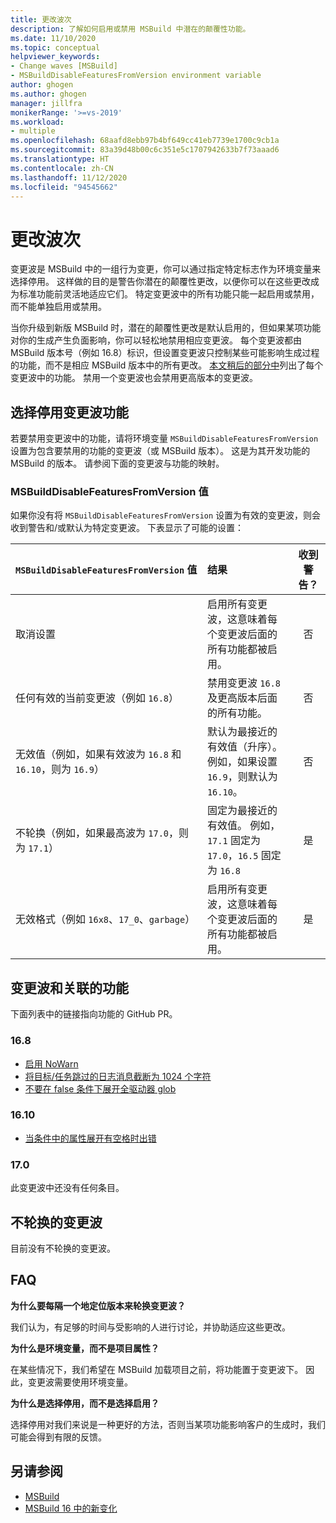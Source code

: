 ```yaml
---
title: 更改波次
description: 了解如何启用或禁用 MSBuild 中潜在的颠覆性功能。
ms.date: 11/10/2020
ms.topic: conceptual
helpviewer_keywords:
- Change waves [MSBuild]
- MSBuildDisableFeaturesFromVersion environment variable
author: ghogen
ms.author: ghogen
manager: jillfra
monikerRange: '>=vs-2019'
ms.workload:
- multiple
ms.openlocfilehash: 68aafd8ebb97b4bf649cc41eb7739e1700c9cb1a
ms.sourcegitcommit: 83a39d48b00c6c351e5c1707942633b7f73aaad6
ms.translationtype: HT
ms.contentlocale: zh-CN
ms.lasthandoff: 11/12/2020
ms.locfileid: "94545662"
---
```

# <a name="change-waves"></a>更改波次

变更波是 MSBuild 中的一组行为变更，你可以通过指定特定标志作为环境变量来选择停用。 这样做的目的是警告你潜在的颠覆性更改，以便你可以在这些更改成为标准功能前灵活地适应它们。 特定变更波中的所有功能只能一起启用或禁用，而不能单独启用或禁用。

当你升级到新版 MSBuild 时，潜在的颠覆性更改是默认启用的，但如果某项功能对你的生成产生负面影响，你可以轻松地禁用相应变更波。 每个变更波都由 MSBuild 版本号（例如 16.8）标识，但设置变更波只控制某些可能影响生成过程的功能，而不是相应 MSBuild 版本中的所有更改。 [本文稍后的部分中](#change-waves-and-associated-features)列出了每个变更波中的功能。 禁用一个变更波也会禁用更高版本的变更波。

## <a name="opt-out-of-change-wave-features"></a>选择停用变更波功能

若要禁用变更波中的功能，请将环境变量 `MSBuildDisableFeaturesFromVersion` 设置为包含要禁用的功能的变更波（或 MSBuild 版本）。 这是为其开发功能的 MSBuild 的版本。 请参阅下面的变更波与功能的映射。

### <a name="msbuilddisablefeaturesfromversion-values"></a>MSBuildDisableFeaturesFromVersion 值

如果你没有将 `MSBuildDisableFeaturesFromVersion` 设置为有效的变更波，则会收到警告和/或默认为特定变更波。 下表显示了可能的设置：

| `MSBuildDisableFeaturesFromVersion` 值                         | 结果        | 收到警告？ |
| :-------------                                                    | :----------   | :----------: |
| 取消设置                                                             | 启用所有变更波，这意味着每个变更波后面的所有功能都被启用。               | 否   |
| 任何有效的当前变更波（例如 `16.8`）                      | 禁用变更波 `16.8` 及更高版本后面的所有功能。                                           | 否   |
| 无效值（例如，如果有效波为 `16.8` 和 `16.10`，则为 `16.9`）| 默认为最接近的有效值（升序）。 例如，如果设置 `16.9`，则默认为 `16.10`。               | 否   |
| 不轮换（例如，如果最高波为 `17.0`，则为 `17.1`）      | 固定为最接近的有效值。 例如，`17.1` 固定为 `17.0`，`16.5` 固定为 `16.8`                    | 是  |
| 无效格式（例如 `16x8`、`17_0`、`garbage`）                    | 启用所有变更波，这意味着每个变更波后面的所有功能都被启用。               | 是  |

## <a name="change-waves-and-associated-features"></a>变更波和关联的功能

下面列表中的链接指向功能的 GitHub PR。

### <a name="168"></a>16.8

- [启用 NoWarn](https://github.com/dotnet/msbuild/pull/5671)
- [将目标/任务跳过的日志消息截断为 1024 个字符](https://github.com/dotnet/msbuild/pull/5553)
- [不要在 false 条件下展开全驱动器 glob](https://github.com/dotnet/msbuild/pull/5669)

### <a name="1610"></a>16.10

- [当条件中的属性展开有空格时出错](https://github.com/dotnet/msbuild/pull/5672)

### <a name="170"></a>17.0

此变更波中还没有任何条目。

## <a name="change-waves-that-are-out-of-rotation"></a>不轮换的变更波

目前没有不轮换的变更波。

## <a name="faq"></a>FAQ

**为什么要每隔一个地定位版本来轮换变更波？**

我们认为，有足够的时间与受影响的人进行讨论，并协助适应这些更改。

**为什么是环境变量，而不是项目属性？**

在某些情况下，我们希望在 MSBuild 加载项目之前，将功能置于变更波下。 因此，变更波需要使用环境变量。

**为什么是选择停用，而不是选择启用？**

选择停用对我们来说是一种更好的方法，否则当某项功能影响客户的生成时，我们可能会得到有限的反馈。

## <a name="see-also"></a>另请参阅

- [MSBuild](msbuild.md)
- [MSBuild 16 中的新变化](whats-new-msbuild-16-0.md)

